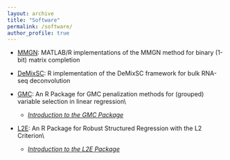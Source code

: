 ```yaml
---
layout: archive
title: "Software"
permalink: /software/
author_profile: true
---
```


 - [MMGN](https://github.com/Xiaoqian-Liu/MMGN): MATLAB/R implementations of the MMGN method for binary (1-bit) matrix completion
 
 - [DeMixSC](https://github.com/wwylab/DeMixSC): R implementation of the DeMixSC framework for bulk RNA-seq deconvolution

- [GMC](https://github.com/Xiaoqian-Liu/GMC): An R Package for GMC penalization methods for (grouped) variable selection in linear regression\
     - *[Introduction to the GMC Package](/files/Intro-to-GMC.html)*
     
- [L2E](https://cran.r-project.org/web/packages/L2E/index.html): An R Package for Robust Structured Regression with the L2 Criterion\
     - *[Introduction to the L2E Package](/files/l2e-intro.pdf)*


     






